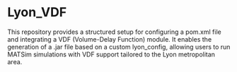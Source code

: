 # Lyon_VDF

This repository provides a structured setup for configuring a pom.xml file and integrating a VDF (Volume-Delay Function) module. It enables the generation of a .jar file based on a custom lyon_config, allowing users to run MATSim simulations with VDF support tailored to the Lyon metropolitan area.

